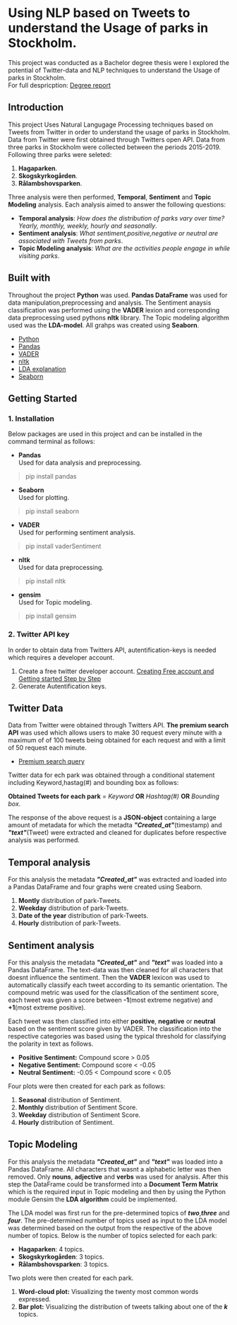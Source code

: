 # Using NLP based on Tweets to understand the Usage of parks in Stockholm.
This project was conducted as a Bachelor degree thesis were I explored the potential of Twitter-data and NLP techniques to understand the Usage of parks in Stockholm.
<br/>
For full despricption: [Degree report](http://www.diva-portal.se/smash/get/diva2:1453846/FULLTEXT01.pdf)
## Introduction
This project Uses Natural Langugage Processing techniques based on Tweets from Twitter in order to understand the usage of parks in Stockholm. Data from Twitter were first obtained through Twitters open API. Data from three parks in Stockholm were collected between the periods 2015-2019. Following three parks were seleted:
1. **Hagaparken**.
2. **Skogskyrkogården**.
3. **Rålambshovsparken**.<br/>

Three analysis were then performed, **Temporal**, **Sentiment** and **Topic Modeling** analysis. Each analysis aimed to answer the following questions:<br/>

* **Temporal analysis**: *How does the distribution of parks vary over time? Yearly, monthly, weekly, hourly and seasonally*.
* **Sentiment analysis**: *What sentiment,positive,negative or neutral are associated with Tweets from parks*.
* **Topic Modeling analysis**: *What are the activities people engage in while visiting parks*.

## Built with
Throughout the project **Python** was used. **Pandas DataFrame** was used for data manipulation,preprocessing and analysis. The Sentiment anaysis classification was performed using the **VADER** lexion and corresponding data preprocessing used pythons **nltk** library. The Topic modeling algorithm used was the **LDA-model**. All grahps was created using **Seaborn**.

* [Python](https://www.python.org/)
* [Pandas](https://pandas.pydata.org/)
* [VADER](https://github.com/cjhutto/vaderSentiment)
* [nltk](https://www.nltk.org/)
* [LDA explanation](https://www.analyticsvidhya.com/blog/2016/08/beginners-guide-to-topic-modeling-in-python/)
* [Seaborn](https://seaborn.pydata.org/)

## Getting Started
### 1. Installation
Below packages are used in this project and can be installed in the command terminal as follows:
* **Pandas** <br/>
Used for data analysis and preprocessing.
> pip install pandas 

* **Seaborn** <br/>
Used for plotting.
> pip install seaborn

* **VADER** <br/>
Used for performing sentiment analysis.
> pip install vaderSentiment

* **nltk** <br/>
Used for data preprocessing.
> pip install nltk

* **gensim** <br/>
Used for Topic modeling.
> pip install gensim <br/>

### 2. Twitter API key
In order to obtain data from Twitters API, autentification-keys is needed which requires a developer account. 
1. Create a free twitter developer account. [Creating Free account and Getting started Step by Step](https://developer.twitter.com/en/docs/twitter-api/getting-started/guide)
2. Generate Autentification keys.

## Twitter Data
Data from Twitter were obtained through Twitters API. **The premium search API** was used which allows users to make 30 request every minute with a maximum of of 100 tweets being obtained for each request and with a limit of 50 request each minute. 
* [Premium search query](https://developer.twitter.com/en/docs/twitter-api/v1/tweets/search/api-reference/premium-search)

Twitter data for ech park was obtained through a conditional statement including Keyword,hastag(#) and bounding box as follows:
<br/>

**Obtained Tweets for each park** = *Keyword* **OR** *Hashtag(#)* **OR** *Bounding box*.
<br/>

The response of the above request is a **JSON-object** containing a large amount of metadata for which the metadta ***"Created_at"***(timestamp) and ***"text"***(Tweet) were extracted and cleaned for duplicates before respective analysis was performed. 

## Temporal analysis
For this analysis the metadata ***"Created_at"*** was extracted and loaded into a Pandas DataFrame and four graphs were created using Seaborn.<br/>
1. **Montly** distribution of park-Tweets.
2. **Weekday** distribution of park-Tweets.
3. **Date of the year** distribution of park-Tweets.
4. **Hourly** distribution of park-Tweets.

## Sentiment analysis
For this analysis the metadata ***"Created_at"*** and ***"text"*** was loaded into a Pandas DataFrame. The text-data was then cleaned for all characters that doesnt influence the sentiment. Then the **VADER** lexicon was  used to automatically classify each tweet according to its semantic orientation. The compound metric was used for the classification of the sentiment score, each tweet was given a score between **-1**(most extreme negative) and **+1**(most extreme positive).<br/>

Each tweet was then classified into either **positive**, **negative** or **neutral** based on the sentiment score given by VADER. The classification into the respective categories was based using the typical threshold for classifying the polarity in text as follows. 
* **Positive Sentiment:** Compound score > 0.05
* **Negative Sentiment:** Compound score < -0.05
* **Neutral Sentiment:** -0.05 < Compound score < 0.05

Four plots were then created for each park as follows:


1. **Seasonal** distribution of Sentiment.
2. **Monthly** distribution of Sentiment Score.
3. **Weekday** distribution of Sentiment Score.
4. **Hourly** distribution of Sentiment. 


## Topic Modeling
For this analysis the metadata ***"Created_at"*** and ***"text"*** was loaded into a Pandas DataFrame. All characters that wasnt a alphabetic letter was then removed. Only **nouns**, **adjective** and **verbs** was used for analysis. After this step the DataFrame could be transformed into a **Document Term Matrix** which is the required input in Topic modeling and then by using the Python module Gensim the **LDA algorithm** could be implemented. 

The LDA model was first run for the pre-determined topics of ***two***,***three*** and ***four***. The pre-determined number of topics used as input to the LDA model was determined based on the output from the respective of the above number of topics. Below is the number of topics selected for each park:

* **Hagaparken**: 4 topics.
* **Skogskyrkogården**: 3 topics.
* **Rålambshovsparken**: 3 topics.

Two plots were then created for each park. 

1. **Word-cloud plot:** Visualizing the twenty most common words expressed.
2. **Bar plot:** Visualizing the distribution of tweets talking about one of the ***k*** topics.








